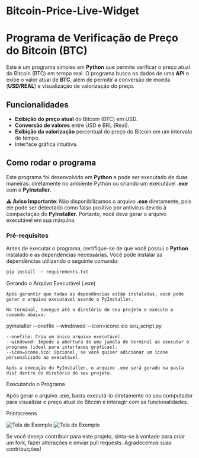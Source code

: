 # Bitcoin-Price-Live-Widget

# **Programa de Verificação de Preço do Bitcoin (BTC)**

Este é um programa simples em **Python** que permite verificar o preço atual do Bitcoin (BTC) em tempo real. O programa busca os dados de uma **API** e exibe o valor atual de **BTC**, além de permitir a conversão de moeda (**USD/REAL**) e visualização de valorização do preço.

## **Funcionalidades**

- **Exibição do preço atual** do Bitcoin (BTC) em USD.
- **Conversão de valores** entre USD e BRL (Real).
- **Exibição da valorização** percentual do preço do Bitcoin em um intervalo de tempo.
- Interface gráfica intuitiva.

## **Como rodar o programa**

Este programa foi desenvolvido em **Python** e pode ser executado de duas maneiras: diretamente no ambiente Python ou criando um executável **.exe** com o **PyInstaller**. 

**⚠️ Aviso Importante**: Não disponibilizamos o arquivo **.exe** diretamente, pois ele pode ser detectado como falso positivo por antivírus devido à compactação do **PyInstaller**. Portanto, você deve gerar o arquivo executável em sua máquina.

### **Pré-requisitos**

Antes de executar o programa, certifique-se de que você possui o **Python** instalado e as dependências necessárias. Você pode instalar as dependências utilizando o seguinte comando:

```bash
pip install -r requirements.txt
``````````
Gerando o Arquivo Executável (.exe)

    Após garantir que todas as dependências estão instaladas, você pode gerar o arquivo executável usando o PyInstaller.

    No terminal, navegue até o diretório do seu projeto e execute o comando abaixo:

pyinstaller --onefile --windowed --icon=icone.ico seu_script.py

    --onefile: Cria um único arquivo executável.
    --windowed: Impede a abertura de uma janela de terminal ao executar o programa (ideal para interfaces gráficas).
    --icon=icone.ico: Opcional, se você quiser adicionar um ícone personalizado ao executável.

    Após a execução do PyInstaller, o arquivo .exe será gerado na pasta dist dentro do diretório do seu projeto.

Executando o Programa

Após gerar o arquivo .exe, basta executá-lo diretamente no seu computador para visualizar o preço atual do Bitcoin e interagir com as funcionalidades.

Printscreens

![Tela de Exemplo](https://raw.githubusercontent.com/Suares5k/Bitcoin-Price-Live-Widget/refs/heads/master/Screenshot_129.png)
![Tela de Exemplo](https://raw.githubusercontent.com/Suares5k/Bitcoin-Price-Live-Widget/refs/heads/master/Screenshot_130.png)



Se você deseja contribuir para este projeto, sinta-se à vontade para criar um fork, fazer alterações e enviar pull requests. Agradecemos suas contribuições!
